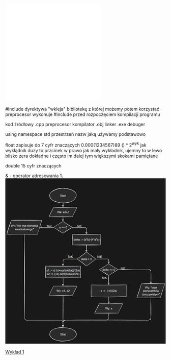 ![Laboratorium_01_2021](Notatki/Semestr%201/Podstawy%20programowania/Labolatoria/Labolatoria%201/Laboratorium_01_2021.pdf)
![labolatoria 1](Notatki/Semestr%201/Podstawy%20programowania/Labolatoria/Labolatoria%201/labolatoria%201.cpp)


\#include dyrektywa "wkleja" bibliotekę z której możemy potem korzystać
preprocesor wykonuje \#include przed rozpoczęciem kompilacji programu

kod źródłowy .cpp
preprocesor
kompilator .obj
linker .exe
debuger

using namespace std przestrzeń nazw jaką używamy podstawowo

float zapisuje do 7 cyfr znaczących
0.000(1234567)89
$()*2^{wyk}$
jak wykłądnik duzy to przcinek w prawo
jak mały wykładnik, ujemny to w lewo
blisko zera dokładne i często im dalej tym większymi skokami pamiętane

double 15 cyfr znaczących 

& - operator adresowania
1. 
   ![zadanie1](Notatki/Semestr%201/Podstawy%20programowania/Labolatoria/Labolatoria%201/zadanie1.png)

[Wykład 1](Notatki/Semestr%201/Podstawy%20programowania/Wyk%C5%82ady/Wyk%C5%82ad%201/Wyk%C5%82ad%201.md)
